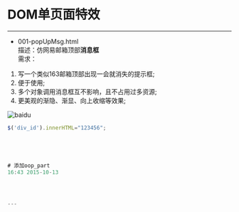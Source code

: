# DOM单页面特效
----------------------------
- 001-popUpMsg.html  
描述：仿网易邮箱顶部**消息框**  
需求：  
1.  写一个类似163邮箱顶部出现一会就消失的提示框; 
2.  便于使用;
3.  多个对象调用消息框互不影响，且不占用过多资源;
4.  更美观的渐隐、渐显、向上收缩等效果;





![baidu](http://www.baidu.com/img/bdlogo.gif "百度logo")  


```Javascript
$('div_id').innerHTML="123456";





# 添加oop_part
16:43 2015-10-13




---
